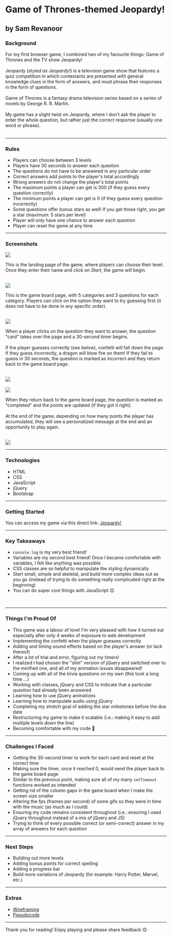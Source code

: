 # Game of Thrones-themed Jeopardy!
## by Sam Revanoor


### **Background**

For my first browser game, I combined two of my favourite things: Game of Thrones and the TV show Jeopardy!
<br>
<br>
Jeopardy (<em>styled as Jeopardy!</em>) is a television game show that features a quiz competition in which contestants are presented with general knowledge clues in the form of answers, and must phrase their responses in the form of questions.
<br>
<br>
Game of Thrones is a fantasy drama television series based on a series of novels by George R. R. Martin.
<br>
<br>
My game has a slight twist on Jeopardy, where I don't ask the player to enter the whole question, but rather just the correct response (usually one word or phrase).
<br>
<br>

-------

### **Rules**
- Players can choose between 3 levels
- Players have 30 seconds to answer each question
- The questions do not have to be answered in any particular order
- Correct answers add points to the player's total accordingly
- Wrong answers do not change the player's total points
- The maximum points a player can get is 300 (if they guess every question correctly)
- The minimum points a player can get is 0 (if they guess every question incorrectly)
- Some questions offer bonus stars as well! If you get those right, you get a star (maximum: 5 stars per level)
- Player will only have one chance to answer each question
- Player can reset the game at any time

-------

### **Screenshots**
<img src="Pictures/screenshot2.png">

This is the landing page of the game, where players can choose their level. Once they enter their name and click on _Start_, the game will begin.
<br>
<br>

<img src="Pictures/screenshot3.png">

This is the game board page, with 5 categories and 3 questions for each category. Players can click on the option they want to try guessing first (it does not have to be done in any specific order).
<br>
<br>

<img src="Pictures/screenshot4.png">

When a player clicks on the question they want to answer, the question "card" takes over the page and a 30-second timer begins.
<br>
<br>
If the player guesses correctly (see below), confetti will fall down the page. If they guess incorrectly, a dragon will blow fire on them! If they fail to guess in 30 seconds, the question is marked as incorrect and they return back to the game board page. 
<br>
<br>

<img src="Pictures/screenshot1.png">
<br>
<br>

<img src="Pictures/screenshot5.png">

When they return back to the game board page, the question is marked as "completed" and the points are updated (if they got it right).
<br>
<br>
At the end of the game, depending on how many points the player has accumulated, they will see a personalized message at the end and an opportunity to play again.
<br>
<br>

<img src="Pictures/screenshot6.png">

-------

### **Technologies**

- HTML
- CSS
- JavaScript
- jQuery
- Bootstrap

-------

### **Getting Started**

You can access my game via this direct link: [Jeopardy!](https://samrevanoor.github.io/jeopardy/)
<br>

-------

### **Key Takeaways**

- `console.log` is my very best friend!
- Variables are my second best friend! Once I became comfortable with variables, I felt like anything was possible
- CSS classes are so helpful to manipulate the styling dynamically
- Start small, simple and skeletal, and build more complex ideas out as you go (instead of trying to do something really complicated right at the beginning)
- You can do super cool things with JavaScript 😊
<br>

-------

### **Things I'm Proud Of**

- This game was a labour of love! I'm very pleased with how it turned out especially after only 4 weeks of exposure to web development
- Implementing the confetti when the player guesses correctly
- Adding and timing sound effects based on the player's answer (or lack thereof)
- After a *lot* of trial and error, figuring out my timers!
- I realized I had chosen the "slim" version of jQuery and switched over to the minified one, and all of my animation issues disappeared!
- Coming up with all of the trivia questions on my own (this took a long time ...)
- Working with classes, jQuery and CSS to indicate that a particular question had already been answered
- Learning how to use jQuery animations
- Learning how to manipulate audio using jQuery
- Completing my stretch goal of adding the star milestones before the due date
- Restructuring my game to make it scalable (i.e.: making it easy to add multiple levels down the line)
- Becoming comfortable with my code 🥰

-------

### **Challenges I Faced**

- Getting the 30-second timer to work for each card and reset at the correct time
- Making sure the timer, once it reached 0, would send the player back to the game board page
- Similar to the previous point, making sure all of my many `setTimeout` functions worked as intended
- Getting rid of the column gaps in the game board when I make the screen size smaller
- Altering the fps (frames per second) of some gifs so they were in time with the music (as much as I could)
- Ensuring my code remains consistent throughout (i.e.: ensuring I used jQuery throughout instead of a mix of jQuery and JS)
- Trying to think of every possible correct (or semi-correct) answer in my array of answers for each question

-------

### **Next Steps**

- Building out more levels
- Adding bonus points for correct spelling
- Adding a progress bar
- Build more variations of Jeopardy (for example: Harry Potter, Marvel, etc.)

-------

### **Extras**
- [Wireframing](wireframing.md)
- [Pseudocode](Extras/pseudocode.md)

-------

Thank you for reading! Enjoy playing and please share feedback 😊